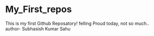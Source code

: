 # My_First_repos
This is my first Github Reposatory! felling Proud today, not so much..
<br>
author- Subhasish Kumar Sahu

